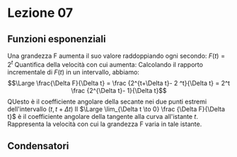 # Lezione 07
## Funzioni esponenziali 
Una grandezza F aumenta il suo valore raddoppiando ogni secondo: $F(t) = 2^t$ 
Quantifica della velocità con cui aumenta:
Calcolando il rapporto incrementale di $F(t)$ in un intervallo, abbiamo: $$\Large \frac{\Delta F}{\Delta t} = \frac {2^{t+\Delta t}- 2 ^t}{\Delta t} = 2^t \frac {2^{\Delta t}- 1}{\Delta t}$$
QUesto è il coefficiente angolare della secante nei due punti estremi dell'intervallo ($t, t+\Delta t$) 
Il $\Large \lim_{\Delta t \to 0} \frac {\Delta F}{\Delta t}$ è il coefficiente angolare della tangente alla curva all'istante $t$. Rappresenta la velocità con cui la grandezza F varia in tale istante. 


## Condensatori 

